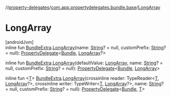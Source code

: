 //[property-delegates](../../index.md)/[com.app.propertydelegates.bundle.base](index.md)/[LongArray](-long-array.md)

# LongArray

[androidJvm]\
inline fun [BundleExtra](../com.app.propertydelegates.bundle/-bundle-extra/index.md).[LongArray](-long-array.md)(name: [String](https://kotlinlang.org/api/latest/jvm/stdlib/kotlin/-string/index.html)? = null, customPrefix: [String](https://kotlinlang.org/api/latest/jvm/stdlib/kotlin/-string/index.html)? = null): [PropertyDelegate](../com.app.propertydelegates/-property-delegate/index.md)<[Bundle](https://developer.android.com/reference/kotlin/android/os/Bundle.html), [LongArray](https://kotlinlang.org/api/latest/jvm/stdlib/kotlin/-long-array/index.html)?>

inline fun [BundleExtra](../com.app.propertydelegates.bundle/-bundle-extra/index.md).[LongArray](-long-array.md)(defaultValue: [LongArray](https://kotlinlang.org/api/latest/jvm/stdlib/kotlin/-long-array/index.html), name: [String](https://kotlinlang.org/api/latest/jvm/stdlib/kotlin/-string/index.html)? = null, customPrefix: [String](https://kotlinlang.org/api/latest/jvm/stdlib/kotlin/-string/index.html)? = null): [PropertyDelegate](../com.app.propertydelegates/-property-delegate/index.md)<[Bundle](https://developer.android.com/reference/kotlin/android/os/Bundle.html), [LongArray](https://kotlinlang.org/api/latest/jvm/stdlib/kotlin/-long-array/index.html)>

inline fun <[T](-long-array.md)> [BundleExtra](../com.app.propertydelegates.bundle/-bundle-extra/index.md).[LongArray](-long-array.md)(crossinline reader: TypeReader<[T](-long-array.md), [LongArray](https://kotlinlang.org/api/latest/jvm/stdlib/kotlin/-long-array/index.html)?>, crossinline writer: TypeWriter<[T](-long-array.md), [LongArray](https://kotlinlang.org/api/latest/jvm/stdlib/kotlin/-long-array/index.html)?>, name: [String](https://kotlinlang.org/api/latest/jvm/stdlib/kotlin/-string/index.html)? = null, customPrefix: [String](https://kotlinlang.org/api/latest/jvm/stdlib/kotlin/-string/index.html)? = null): [PropertyDelegate](../com.app.propertydelegates/-property-delegate/index.md)<[Bundle](https://developer.android.com/reference/kotlin/android/os/Bundle.html), [T](-long-array.md)>
